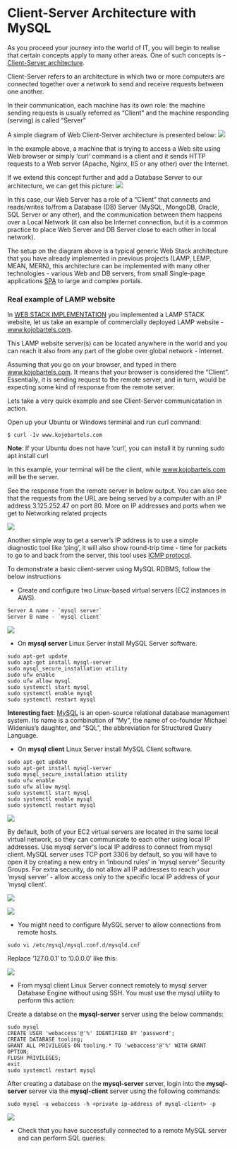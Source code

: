 # Client-Server Architecture with MySQL

As you proceed your journey into the world of IT, you will begin to realise that certain concepts apply to many other areas. One of such concepts is - [Client-Server architecture](https://en.wikipedia.org/wiki/Client%E2%80%93server_model).

Client-Server refers to an architecture in which two or more computers are connected together over a network to send and receive requests between one another.

In their communication, each machine has its own role: the machine sending requests is usually referred as “Client” and the machine responding (serving) is called “Server”

A simple diagram of Web Client-Server architecture is presented below:
![](./images/client-server.png)

In the example above, a machine that is trying to access a Web site using Web browser or simply ‘curl’ command is a client and it sends HTTP requests to a Web server (Apache, Nginx, IIS or any other) over the Internet.

If we extend this concept further and add a Database Server to our architecture, we can get this picture:
![](./images/database.png)

In this case, our Web Server has a role of a “Client” that connects and reads/writes to/from a Database (DB) Server (MySQL, MongoDB, Oracle, SQL Server or any other), and the communication between them happens over a Local Network (it can also be Internet connection, but it is a common practice to place Web Server and DB Server close to each other in local network).

The setup on the diagram above is a typical generic Web Stack architecture that you have already implemented in previous projects (LAMP, LEMP, MEAN, MERN), this architecture can be implemented with many other technologies - various Web and DB servers, from small Single-page applications [SPA](https://en.wikipedia.org/wiki/Single-page_application) to large and complex portals.

### Real example of LAMP website
In [WEB STACK IMPLEMENTATION](https://github.com/samuelbartels20/web-stack-implementation) you implemented a LAMP STACK website, let us take an example of commercially deployed LAMP website - www.kojobartels.com.

This LAMP website server(s) can be located anywhere in the world and you can reach it also from any part of the globe over global network - Internet.

Assuming that you go on your browser, and typed in there www.kojobartels.com. It means that your browser is considered the “Client”. Essentially, it is sending request to the remote server, and in turn, would be expecting some kind of response from the remote server.

Lets take a very quick example and see Client-Server communicatation in action.

Open up your Ubuntu or Windows terminal and run curl command:
```
$ curl -Iv www.kojobartels.com
```

**Note**: If your Ubuntu does not have ‘curl’, you can install it by running sudo apt install curl

In this example, your terminal will be the client, while www.kojobartels.com will be the server.

See the response from the remote server in below output. You can also see that the requests from the URL are being served by a computer with an IP address 3.125.252.47 on port 80. More on IP addresses and ports when we get to Networking related projects

![](./images/serve.png)

Another simple way to get a server’s IP address is to use a simple diagnostic tool like ‘ping’, it will also show round-trip time - time for packets to go to and back from the server, this tool uses [ICMP protocol](https://en.wikipedia.org/wiki/Internet_Control_Message_Protocol).

To demonstrate a basic client-server using MySQL RDBMS, follow the below instructions
- Create and configure two Linux-based virtual servers (EC2 instances in AWS).
```
Server A name - `mysql server`
Server B name - `mysql client`
```
![](./images/cec2.png)

- On **mysql server** Linux Server install MySQL Server software.


```
sudo apt-get update
sudo apt-get install mysql-server
sudo mysql_secure_installation utility
sudo ufw enable
sudo ufw allow mysql
sudo systemctl start mysql
sudo systemctl enable mysql
sudo systemctl restart mysql
```

**Interesting fact**: [MySQL](https://www.mysql.com/) is an open-source relational database management system. Its name is a combination of “My”, the name of co-founder Michael Widenius’s daughter, and “SQL”, the abbreviation for Structured Query Language.

- On **mysql client** Linux Server install MySQL Client software.
```
sudo apt-get update
sudo apt-get install mysql-server
sudo mysql_secure_installation utility
sudo ufw enable
sudo ufw allow mysql
sudo systemctl start mysql
sudo systemctl enable mysql
sudo systemctl restart mysql
```
![](./images/client.png)

By default, both of your EC2 virtual servers are located in the same local virtual network, so they can communicate to each other using local IP addresses. Use mysql server's local IP address to connect from mysql client. MySQL server uses TCP port 3306 by default, so you will have to open it by creating a new entry in ‘Inbound rules’ in ‘mysql server’ Security Groups. For extra security, do not allow all IP addresses to reach your ‘mysql server’ - allow access only to the specific local IP address of your ‘mysql client’.

![](./images/mysql_sg.png)

![](./images/ip.png)

- You might need to configure MySQL server to allow connections from remote hosts.
```
sudo vi /etc/mysql/mysql.conf.d/mysqld.cnf 
```

Replace ‘127.0.0.1’ to ‘0.0.0.0’ like this:

![](./images/config.png)

- From mysql client Linux Server connect remotely to mysql server Database Engine without using SSH. You must use the mysql utility to perform this action:

Create a databse on the **mysql-server** server using the below commands:  
```
sudo mysql
CREATE USER 'webaccess'@'%' IDENTIFIED BY 'password';
CREATE DATABASE tooling;
GRANT ALL PRIVILEGES ON tooling.* TO 'webaccess'@'%' WITH GRANT OPTION;
FLUSH PRIVILEGES;
exit
sudo systemctl restart mysql
```
After creating a database on the **mysql-server** server, login into the **mysql-server** server via the **mysql-client** server using the following commands:
```
sudo mysql -u webaccess -h <private ip-address of mysql-client> -p
```

![](./images/ip2.png)

- Check that you have successfully connected to a remote MySQL server and can perform SQL queries:
